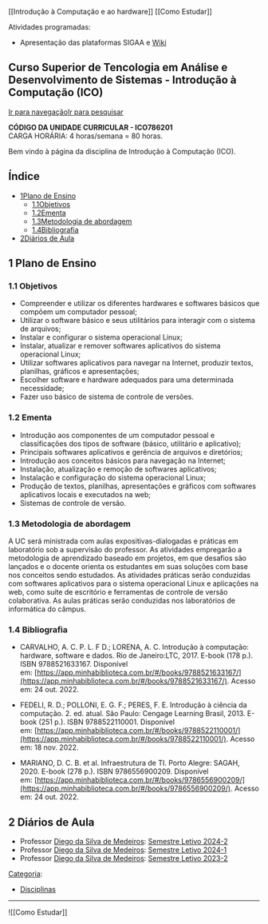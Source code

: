 [[Introdução à Computação e ao hardware]]
[[Como Estudar]]

Atividades programadas:
- Apresentação das plataformas SIGAA e [Wiki](https://wiki.sj.ifsc.edu.br/index.php?title=ICO786201_-_Di%C3%A1rio_2024-2)
## Curso Superior de Tencologia em Análise e Desenvolvimento de Sistemas - Introdução à Computação (ICO)

[Ir para navegação](https://wiki.sj.ifsc.edu.br/index.php/Curso_Superior_de_Tencologia_em_An%C3%A1lise_e_Desenvolvimento_de_Sistemas_-_Introdu%C3%A7%C3%A3o_%C3%A0_Computa%C3%A7%C3%A3o_(ICO)#mw-head)[Ir para pesquisar](https://wiki.sj.ifsc.edu.br/index.php/Curso_Superior_de_Tencologia_em_An%C3%A1lise_e_Desenvolvimento_de_Sistemas_-_Introdu%C3%A7%C3%A3o_%C3%A0_Computa%C3%A7%C3%A3o_(ICO)#searchInput)

**CÓDIGO DA UNIDADE CURRICULAR - ICO786201**  
CARGA HORÁRIA: 4 horas/semana = 80 horas.  

Bem vindo à página da disciplina de Introdução à Computação (ICO).

## Índice

- [1Plano de Ensino](https://wiki.sj.ifsc.edu.br/index.php/Curso_Superior_de_Tencologia_em_An%C3%A1lise_e_Desenvolvimento_de_Sistemas_-_Introdu%C3%A7%C3%A3o_%C3%A0_Computa%C3%A7%C3%A3o_(ICO)#Plano_de_Ensino)
    - [1.1Objetivos](https://wiki.sj.ifsc.edu.br/index.php/Curso_Superior_de_Tencologia_em_An%C3%A1lise_e_Desenvolvimento_de_Sistemas_-_Introdu%C3%A7%C3%A3o_%C3%A0_Computa%C3%A7%C3%A3o_(ICO)#Objetivos)
    - [1.2Ementa](https://wiki.sj.ifsc.edu.br/index.php/Curso_Superior_de_Tencologia_em_An%C3%A1lise_e_Desenvolvimento_de_Sistemas_-_Introdu%C3%A7%C3%A3o_%C3%A0_Computa%C3%A7%C3%A3o_(ICO)#Ementa)
    - [1.3Metodologia de abordagem](https://wiki.sj.ifsc.edu.br/index.php/Curso_Superior_de_Tencologia_em_An%C3%A1lise_e_Desenvolvimento_de_Sistemas_-_Introdu%C3%A7%C3%A3o_%C3%A0_Computa%C3%A7%C3%A3o_(ICO)#Metodologia_de_abordagem)
    - [1.4Bibliografia](https://wiki.sj.ifsc.edu.br/index.php/Curso_Superior_de_Tencologia_em_An%C3%A1lise_e_Desenvolvimento_de_Sistemas_-_Introdu%C3%A7%C3%A3o_%C3%A0_Computa%C3%A7%C3%A3o_(ICO)#Bibliografia)
- [2Diários de Aula](https://wiki.sj.ifsc.edu.br/index.php/Curso_Superior_de_Tencologia_em_An%C3%A1lise_e_Desenvolvimento_de_Sistemas_-_Introdu%C3%A7%C3%A3o_%C3%A0_Computa%C3%A7%C3%A3o_(ICO)#Di.C3.A1rios_de_Aula)

## 1 Plano de Ensino

### 1.1 Objetivos

- Compreender e utilizar os diferentes hardwares e softwares básicos que compõem um computador pessoal;
- Utilizar o software básico e seus utilitários para interagir com o sistema de arquivos;
- Instalar e configurar o sistema operacional Linux;
- Instalar, atualizar e remover softwares aplicativos do sistema operacional Linux;
- Utilizar softwares aplicativos para navegar na Internet, produzir textos, planilhas, gráficos e apresentações;
- Escolher software e hardware adequados para uma determinada necessidade;
- Fazer uso básico de sistema de controle de versões.

### 1.2 Ementa

- Introdução aos componentes de um computador pessoal e classificações dos tipos de software (básico, utilitário e aplicativo);
- Principais softwares aplicativos e gerência de arquivos e diretórios;
- Introdução aos conceitos básicos para navegação na Internet;
- Instalação, atualização e remoção de softwares aplicativos;
- Instalação e configuração do sistema operacional Linux;
- Produção de textos, planilhas, apresentações e gráficos com softwares aplicativos locais e executados na web;
- Sistemas de controle de versão.

### 1.3 Metodologia de abordagem

A UC será ministrada com aulas expositivas-dialogadas e práticas em laboratório sob a supervisão do professor. As atividades empregarão a metodologia de aprendizado baseado em projetos, em que desafios são lançados e o docente orienta os estudantes em suas soluções com base nos conceitos sendo estudados. As atividades práticas serão conduzidas com softwares aplicativos para o sistema operacional Linux e aplicações na web, como suíte de escritório e ferramentas de controle de versão colaborativa. As aulas práticas serão conduzidas nos laboratórios de informática do câmpus.

### 1.4 Bibliografia

- CARVALHO, A. C. P. L. F D.; LORENA, A. C. Introdução à computação: hardware, software e dados. Rio de Janeiro:LTC, 2017. E-book (178 p.). ISBN 9788521633167. Disponível em: [https://app.minhabiblioteca.com.br/#/books/9788521633167/](https://app.minhabiblioteca.com.br/#/books/9788521633167/). Acesso em: 24 out. 2022.

- FEDELI, R. D.; POLLONI, E. G. F.; PERES, F. E. Introdução à ciência da computação. 2. ed. atual. São Paulo: Cengage Learning Brasil, 2013. E-book (251 p.). ISBN 9788522110001. Disponível em: [https://app.minhabiblioteca.com.br/#/books/9788522110001/](https://app.minhabiblioteca.com.br/#/books/9788522110001/). Acesso em: 18 nov. 2022.

- MARIANO, D. C. B. et al. Infraestrutura de TI. Porto Alegre: SAGAH, 2020. E-book (278 p.). ISBN 9786556900209. Disponível em: [https://app.minhabiblioteca.com.br/#/books/9786556900209/](https://app.minhabiblioteca.com.br/#/books/9786556900209/). Acesso em: 24 out. 2022.

## 2 Diários de Aula

- Professor [Diego da Silva de Medeiros](https://wiki.sj.ifsc.edu.br/index.php/Diego_da_Silva_de_Medeiros "Diego da Silva de Medeiros"): [Semestre Letivo 2024-2](https://wiki.sj.ifsc.edu.br/index.php/ICO786201_-_Di%C3%A1rio_2024-2 "ICO786201 - Diário 2024-2")
- Professor [Diego da Silva de Medeiros](https://wiki.sj.ifsc.edu.br/index.php/Diego_da_Silva_de_Medeiros "Diego da Silva de Medeiros"): [Semestre Letivo 2024-1](https://wiki.sj.ifsc.edu.br/index.php/ICO786201_-_Di%C3%A1rio_2024-1 "ICO786201 - Diário 2024-1")
- Professor [Diego da Silva de Medeiros](https://wiki.sj.ifsc.edu.br/index.php/Diego_da_Silva_de_Medeiros "Diego da Silva de Medeiros"): [Semestre Letivo 2023-2](https://wiki.sj.ifsc.edu.br/index.php/ICO786201_-_Di%C3%A1rio_2023-2 "ICO786201 - Diário 2023-2")

[Categoria](https://wiki.sj.ifsc.edu.br/index.php/Especial:Categorias "Especial:Categorias"): 

- [Disciplinas](https://wiki.sj.ifsc.edu.br/index.php/Categoria:Disciplinas "Categoria:Disciplinas")

---

![[Como Estudar]] 